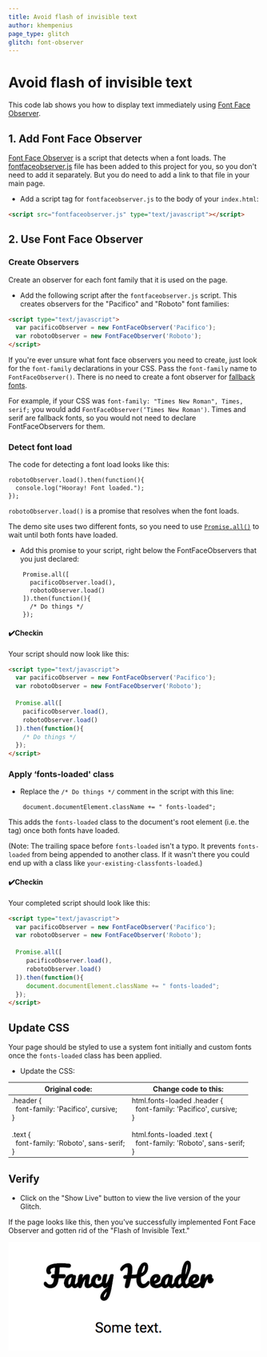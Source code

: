 ```yaml
---
title: Avoid flash of invisible text
author: khempenius
page_type: glitch
glitch: font-observer
---
```


# Avoid flash of invisible text

This code lab shows you how to display text immediately using [Font Face Observer](https://github.com/bramstein/fontfaceobserver).

## 1. Add Font Face Observer

[Font Face Observer](https://github.com/bramstein/fontfaceobserver) is a script
that detects when a font loads. The
[fontfaceobserver.js](https://github.com/bramstein/fontfaceobserver/blob/master/fontfaceobserver.js)
file has been added to this project for you, so you don't need to add it
separately. But you do need to add a link to that file in your main page.

- Add a script tag for `fontfaceobserver.js` to the body of your `index.html`:
 
```html
<script src="fontfaceobserver.js" type="text/javascript"></script>
```

## 2. Use Font Face Observer

### Create Observers

Create an observer for each font family that it is used on the page.

- Add the following script after the `fontfaceobserver.js` script. This creates
observers for the "Pacifico" and "Roboto" font families:

```html
<script type="text/javascript">
  var pacificoObserver = new FontFaceObserver('Pacifico');
  var robotoObserver = new FontFaceObserver('Roboto');
</script>
```

If you're ever unsure what font face observers you need to create, just look for
the `font-family` declarations in your CSS. Pass the `font-family` name to
`FontFaceObserver()`. There is no need to create a font observer for
[fallback fonts](https://developer.mozilla.org/en-US/docs/Web/CSS/font-family#%3Cgeneric-name%3E).

For example, if your CSS was `font-family: "Times New Roman", Times, serif;` you would add `FontFaceObserver(‘Times New Roman')`. Times and serif are fallback fonts, so you would not need to declare FontFaceObservers for them.

### Detect font load

The code for detecting a font load looks like this:

    robotoObserver.load().then(function(){
      console.log("Hooray! Font loaded.");
    });

`robotoObserver.load()` is a promise that resolves when the font loads.

The demo site uses two different fonts, so you need to use [`Promise.all()`](https://developer.mozilla.org/en-US/docs/Web/JavaScript/Reference/Global_Objects/Promise/all)
to wait until both fonts have loaded.

- Add this promise to your script, right below the FontFaceObservers that you
just declared:

```
    Promise.all([
      pacificoObserver.load(),
      robotoObserver.load()
    ]).then(function(){
      /* Do things */
    });
```

#### ✔️Checkin

Your script should now look like this:

```html
<script type="text/javascript">
  var pacificoObserver = new FontFaceObserver('Pacifico');
  var robotoObserver = new FontFaceObserver('Roboto');

  Promise.all([
    pacificoObserver.load(),
    robotoObserver.load()
  ]).then(function(){
    /* Do things */
  });
</script>
```

### Apply ‘fonts-loaded' class

- Replace the `/* Do things */` comment in the script with this line:

```
    document.documentElement.className += " fonts-loaded";
```

This adds the `fonts-loaded` class to the document's root element (i.e. the <html> tag) once both fonts have loaded.

(Note: The trailing space before `fonts-loaded` isn't a typo. It prevents
`fonts-loaded` from being appended to another class. If it wasn't there you
could end up with a class like `your-existing-classfonts-loaded`.)

#### ✔️Checkin

Your completed script should look like this:

```html
<script type="text/javascript">
  var pacificoObserver = new FontFaceObserver('Pacifico');
  var robotoObserver = new FontFaceObserver('Roboto');

  Promise.all([
     pacificoObserver.load(),
     robotoObserver.load()
  ]).then(function(){
     document.documentElement.className += " fonts-loaded";
  });
</script>
```

## Update CSS

Your page should be styled to use a system font initially and custom fonts once
the `fonts-loaded` class has been applied.

- Update the CSS:

<table>
<thead>
<tr>
<th>Original code:</th>
<th>Change code to this:</th>
</tr>
</thead>
<tbody>
<tr>
<td>.header {<br>
&nbsp;&nbsp;font-family: 'Pacifico', cursive;<br>
}<br>
<br>
.text {<br>
&nbsp;&nbsp;font-family: 'Roboto', sans-serif;<br>
}</td>
<td>html.fonts-loaded .header {<br>
&nbsp;&nbsp;font-family: 'Pacifico', cursive;<br>
}<br>
<br>
html.fonts-loaded .text {<br>
&nbsp;&nbsp;font-family: 'Roboto', sans-serif;<br>
}</td>
</tr>
</tbody>
</table>

## Verify

- Click on the "Show Live" button to view the live version of the your Glitch.

If the page looks like this, then you've successfully implemented Font Face
Observer and gotten rid of the "Flash of Invisible Text."

![image](./fancy-header.png)
